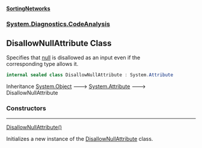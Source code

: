 #### [SortingNetworks](index.md 'index')
### [System.Diagnostics.CodeAnalysis](System_Diagnostics_CodeAnalysis.md 'System.Diagnostics.CodeAnalysis')
## DisallowNullAttribute Class
Specifies that [null](https://docs.microsoft.com/en-us/dotnet/csharp/language-reference/keywords/null 'https://docs.microsoft.com/en-us/dotnet/csharp/language-reference/keywords/null') is disallowed as an input even if the  
corresponding type allows it.  
```csharp
internal sealed class DisallowNullAttribute : System.Attribute
```

Inheritance [System.Object](https://docs.microsoft.com/en-us/dotnet/api/System.Object 'System.Object') &#129106; [System.Attribute](https://docs.microsoft.com/en-us/dotnet/api/System.Attribute 'System.Attribute') &#129106; DisallowNullAttribute  
### Constructors

***
[DisallowNullAttribute()](System_Diagnostics_CodeAnalysis_DisallowNullAttribute_DisallowNullAttribute().md 'System.Diagnostics.CodeAnalysis.DisallowNullAttribute.DisallowNullAttribute()')

Initializes a new instance of the [DisallowNullAttribute](System_Diagnostics_CodeAnalysis_DisallowNullAttribute.md 'System.Diagnostics.CodeAnalysis.DisallowNullAttribute') class.  
